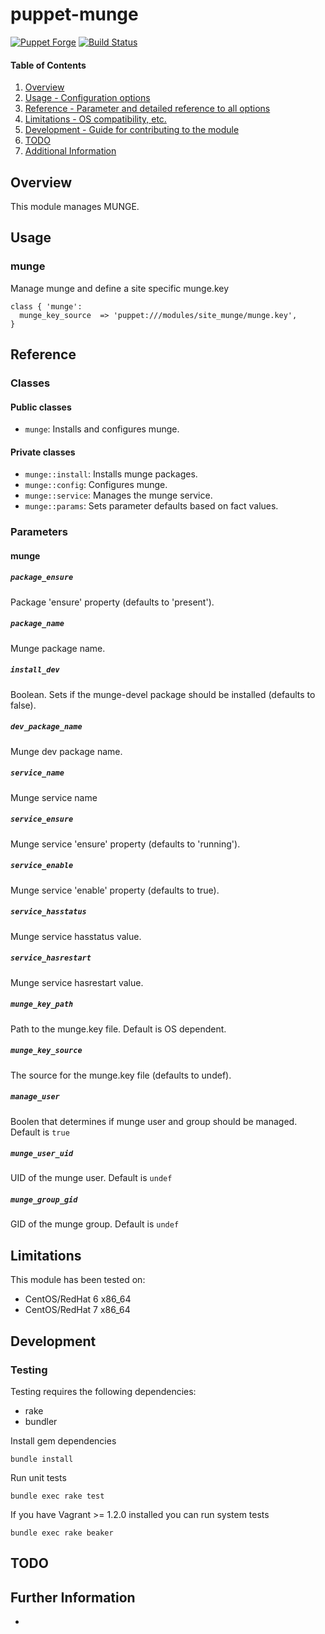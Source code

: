 # puppet-munge

[![Puppet Forge](http://img.shields.io/puppetforge/v/treydock/munge.svg)](https://forge.puppetlabs.com/treydock/munge)
[![Build Status](https://travis-ci.org/treydock/puppet-munge.png)](https://travis-ci.org/treydock/puppet-munge)

#### Table of Contents

1. [Overview](#overview)
2. [Usage - Configuration options](#usage)
3. [Reference - Parameter and detailed reference to all options](#reference)
4. [Limitations - OS compatibility, etc.](#limitations)
5. [Development - Guide for contributing to the module](#development)
6. [TODO](#todo)
7. [Additional Information](#additional-information)

## Overview

This module manages MUNGE.

## Usage

### munge

Manage munge and define a site specific munge.key

    class { 'munge':
      munge_key_source  => 'puppet:///modules/site_munge/munge.key',
    }

## Reference

### Classes

#### Public classes

* `munge`: Installs and configures munge.

#### Private classes

* `munge::install`: Installs munge packages.
* `munge::config`: Configures munge.
* `munge::service`: Manages the munge service.
* `munge::params`: Sets parameter defaults based on fact values.

### Parameters

#### munge

##### `package_ensure`

Package 'ensure' property (defaults to 'present').

##### `package_name`

Munge package name.

##### `install_dev`

Boolean.  Sets if the munge-devel package should be installed (defaults to false).

##### `dev_package_name`

Munge dev package name.

##### `service_name`

Munge service name

##### `service_ensure`

Munge service 'ensure' property (defaults to 'running').

##### `service_enable`

Munge service 'enable' property (defaults to true).

##### `service_hasstatus`

Munge service hasstatus value.

##### `service_hasrestart`

Munge service hasrestart value.

##### `munge_key_path`

Path to the munge.key file.  Default is OS dependent.

##### `munge_key_source`

The source for the munge.key file (defaults to undef).

##### `manage_user`

Boolen that determines if munge user and group should be managed. Default is `true`

##### `munge_user_uid`

UID of the munge user. Default is `undef`

##### `munge_group_gid`

GID of the munge group. Default is `undef`

## Limitations

This module has been tested on:

* CentOS/RedHat 6 x86_64
* CentOS/RedHat 7 x86_64

## Development

### Testing

Testing requires the following dependencies:

* rake
* bundler

Install gem dependencies

    bundle install

Run unit tests

    bundle exec rake test

If you have Vagrant >= 1.2.0 installed you can run system tests

    bundle exec rake beaker

## TODO

## Further Information

*
